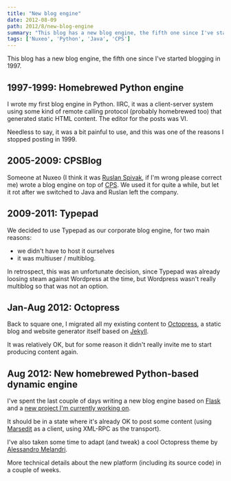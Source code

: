 ```yaml
---
title: "New blog engine"
date: 2012-08-09
path: 2012/8/new-blog-engine
summary: "This blog has a new blog engine, the fifth one since I've started blogging in 1997."
tags: ['Nuxeo', 'Python', 'Java', 'CPS']
---
```


This blog has a new blog engine, the fifth one since I've started blogging in 1997.

## 1997-1999: Homebrewed Python engine

I wrote my first blog engine in Python. IIRC, it was a client-server system using some kind of remote calling protocol (probably homebrewed too) that generated static HTML content. The editor for the posts was VI.

Needless to say, it was a bit painful to use, and this was one of the reasons I stopped posting in 1999.

## 2005-2009: CPSBlog

Someone at Nuxeo (I think it was [Ruslan Spivak](http://ruslanspivak.com/), if I'm wrong please correct me) wrote a blog engine on top of [CPS](/blog/categories/cps). We used it for quite a while, but let it rot after we switched to Java and Ruslan left the company.

## 2009-2011: Typepad

We decided to use Typepad as our corporate blog engine, for two main reasons:

- we didn't have to host it ourselves
- it was multiuser / multiblog.

In retrospect, this was an unfortunate decision, since Typepad was already loosing steam against Wordpress at the time, but Wordpress wasn't really multiblog so that was not an option.

## Jan-Aug 2012: Octopress

Back to square one, I migrated all my existing content to [Octopress](http://octopress.org/), a static blog and website generator itself based on [Jekyll](http://jekyllrb.com/).

It was relatively OK, but for some reason it didn't really invite me to start producing content again.

## Aug 2012: New homebrewed Python-based dynamic engine

I've spent the last couple of days writing a new blog engine based on [Flask](http://flask.pocoo.org/) and a [new project I'm currently working on](http://signup.yaka.biz/).

It should be in a state where it's already OK to post some content (using [Marsedit](http://www.red-sweater.com/marsedit/) as a client, using XML-RPC as the transport). 

I've also taken some time to adapt (and tweak) a cool Octopress theme by [Alessandro Melandri](http://melandri.net/2012/07/23/darkstripes-octopress-theme-released/).

More technical details about the new platform (including its source code) in a couple of weeks.
